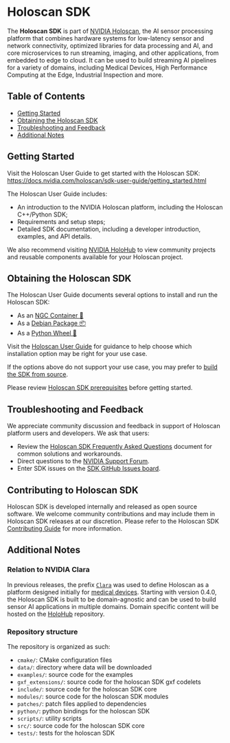 # Holoscan SDK

The **Holoscan SDK** is part of [NVIDIA Holoscan](https://developer.nvidia.com/holoscan-sdk), the AI sensor processing platform that combines hardware systems for low-latency sensor and network connectivity, optimized libraries for data processing and AI, and core microservices to run streaming, imaging, and other applications, from embedded to edge to cloud. It can be used to build streaming AI pipelines for a variety of domains, including Medical Devices, High Performance Computing at the Edge, Industrial Inspection and more.

## Table of Contents

- [Getting Started](#getting-started)
- [Obtaining the Holoscan SDK](#obtaining-the-holoscan-sdk)
- [Troubleshooting and Feedback](#troubleshooting-and-feedback)
- [Additional Notes](#additional-notes)

## Getting Started

Visit the Holoscan User Guide to get started with the Holoscan SDK: <https://docs.nvidia.com/holoscan/sdk-user-guide/getting_started.html>

The Holoscan User Guide includes:
- An introduction to the NVIDIA Holoscan platform, including the Holoscan C++/Python SDK;
- Requirements and setup steps;
- Detailed SDK documentation, including a developer introduction, examples, and API details.

We also recommend visiting [NVIDIA HoloHub](https://github.com/nvidia-holoscan/holohub) to view
community projects and reusable components available for your Holoscan project.

## Obtaining the Holoscan SDK

The Holoscan User Guide documents several options to install and run the Holoscan SDK:

- As an [NGC Container 🐋](https://docs.nvidia.com/holoscan/sdk-user-guide/sdk_installation.html#sd-tab-item-2)
- As a [Debian Package 📦️](https://docs.nvidia.com/holoscan/sdk-user-guide/sdk_installation.html#sd-tab-item-3)
- As a [Python Wheel 🐍](https://docs.nvidia.com/holoscan/sdk-user-guide/sdk_installation.html#sd-tab-item-4)

Visit the [Holoscan User Guide](https://docs.nvidia.com/holoscan/sdk-user-guide/sdk_installation.html#not-sure-what-to-choose) for
guidance to help choose which installation option may be right for your use case.

If the options above do not support your use case, you may prefer to [build the SDK from source](./DEVELOP.md).

Please review [Holoscan SDK prerequisites](https://docs.nvidia.com/holoscan/sdk-user-guide/sdk_installation.html#prerequisites)
before getting started.

## Troubleshooting and Feedback

We appreciate community discussion and feedback in support of Holoscan platform users and developers. We ask that users:
- Review the [Holoscan SDK Frequently Asked Questions](FAQ.md) document for common solutions and workarounds.
- Direct questions to the [NVIDIA Support Forum](https://forums.developer.nvidia.com/c/healthcare/holoscan-sdk/320/all).
- Enter SDK issues on the [SDK GitHub Issues board](https://github.com/nvidia-holoscan/holoscan-sdk/issues).

## Contributing to Holoscan SDK

Holoscan SDK is developed internally and released as open source software. We welcome community contributions
and may include them in Holoscan SDK releases at our discretion. Please refer to the Holoscan SDK
[Contributing Guide](/CONTRIBUTING.md) for more information.

## Additional Notes

### Relation to NVIDIA Clara

In previous releases, the prefix [`Clara`](https://developer.nvidia.com/industries/healthcare) was used to define Holoscan as a platform designed initially for [medical devices](https://www.nvidia.com/en-us/clara/developer-kits/). Starting with version 0.4.0, the Holoscan SDK is built to be domain-agnostic and can be used to build sensor AI applications in multiple domains. Domain specific content will be hosted on the [HoloHub](https://github.com/nvidia-holoscan/holohub) repository.

### Repository structure

The repository is organized as such:

- `cmake/`: CMake configuration files
- `data/`: directory where data will be downloaded
- `examples/`: source code for the examples
- `gxf_extensions/`: source code for the holoscan SDK gxf codelets
- `include/`: source code for the holoscan SDK core
- `modules/`: source code for the holoscan SDK modules
- `patches/`: patch files applied to dependencies
- `python/`: python bindings for the holoscan SDK
- `scripts/`: utility scripts
- `src/`: source code for the holoscan SDK core
- `tests/`: tests for the holoscan SDK
